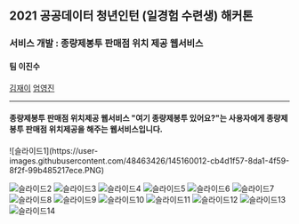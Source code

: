 ## 2021 공공데이터 청년인턴 (일경험 수련생) 해커톤
### 서비스 개발 : 종량제봉투 판매점 위치 제공 웹서비스 
#### 팀 이진수
[김재이](https://github.com/KimJaei) [엄영진](https://github.com/ZerojU)
<hr>
<h4>종량제봉투 판매점 위치제공 웹서비스 "여기 종량제봉투 있어요?"는 사용자에게 종량제봉투 판매점 위치제공을 해주는 웹서비스입니다.</h4>
![슬라이드1](https://user-images.githubusercontent.com/48463426/145160012-cb4d1f57-8da1-4f59-8f2f-99b485217ece.PNG)

![슬라이드2](https://user-images.githubusercontent.com/48463426/145160017-ec7a3381-80af-40bd-9ec1-4453ff20174b.PNG)
![슬라이드3](https://user-images.githubusercontent.com/48463426/145160018-fa88a544-662c-4a9d-a580-abe3ba81b598.PNG)
![슬라이드4](https://user-images.githubusercontent.com/48463426/145160020-6801d732-99e1-45a8-b5e9-ebd7c00ff955.PNG)
![슬라이드5](https://user-images.githubusercontent.com/48463426/145160021-4fdac296-61c4-47d3-bc42-968af7931ec4.PNG)
![슬라이드6](https://user-images.githubusercontent.com/48463426/145160022-58707c26-53f2-418e-adf7-61f6bd0f19b8.PNG)
![슬라이드7](https://user-images.githubusercontent.com/48463426/145160026-a1cbb8d2-f4a5-47a9-b291-b6aeee012550.PNG)
![슬라이드8](https://user-images.githubusercontent.com/48463426/145160027-0becb626-7df2-4559-aac9-2023689ee7f6.PNG)
![슬라이드9](https://user-images.githubusercontent.com/48463426/145160028-f7123d7d-dc3f-4a98-a54c-7b04b99e4049.PNG)
![슬라이드10](https://user-images.githubusercontent.com/48463426/145160029-869d8660-675f-4c22-b457-173f9ac2d4ba.PNG)
![슬라이드11](https://user-images.githubusercontent.com/48463426/145160033-7127de0d-55c7-4758-8052-8af99b816e83.PNG)
![슬라이드12](https://user-images.githubusercontent.com/48463426/145160035-75966c8a-9a22-4186-ba13-66c4d5040593.PNG)
![슬라이드13](https://user-images.githubusercontent.com/48463426/145160036-b2282c2d-f1f3-4265-b413-05d3f0bcd18a.PNG)
![슬라이드14](https://user-images.githubusercontent.com/48463426/145160037-3a6abbd6-ad0b-4022-ae7d-045e0b730227.PNG)  
  
